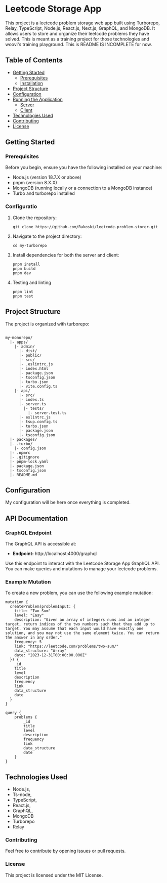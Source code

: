 # Leetcode Storage App

This project is a leetcode problem storage web app built using Turborepo, Relay, TypeScript, Node.js, React.js, Next.js, GraphQL, and MongoDB. It allows users to store and organize their leetcode problems they have solved. This is meant as a training project for those technologies and woovi's training playground. This is README IS INCOMPLETE for now.

## Table of Contents

- [Getting Started](#getting-started)
  - [Prerequisites](#prerequisites)
  - [Installation](#installation)
- [Project Structure](#project-structure)
- [Configuration](#configuration)
- [Running the Application](#running-the-application)
  - [Server](#server)
  - [Client](#client)
- [Technologies Used](#technologies-used)
- [Contributing](#contributing)
- [License](#license)

## Getting Started

### Prerequisites

Before you begin, ensure you have the following installed on your machine:

- Node.js (version 18.7.X or above)
- pnpm (version 8.X.X)
- MongoDB (running locally or a connection to a MongoDB instance)
- Turbo and turborepo installed

### Configuratio

1. Clone the repository:

     ```
     git clone https://github.com/Rakoski/leetcode-problem-storer.git

2. Navigate to the project directory:

     ```
     cd my-turborepo

3. Install dependencies for both the server and client:

    ```
    pnpm install
    pnpm build
    pnpm dev

4. Testing and linting

    ```
    pnpm lint
    pnpm test

## Project Structure

The project is organized with turborepo:

<code>
my-monorepo/
  |- apps/
    |- admin/
      |- dist/
      |- public/
      |- src/
      |- .eslintrc.js
      |- index.html
      |- package.json
      |- tsconfig.json
      |- turbo.json
      |- vite.config.ts
    |- api/
      |- src/
      |- index.ts
      |- server.ts
        |- tests/
          |- server.test.ts
      |- eslintrc.js
      |- tsup.config.ts
      |- turbo.json
      |- package.json
      |- tsconfig.json
  |- packages/
  |- .turbo/
    |- config.json
  |- .npmrc
  |- .gitignore
  |- pnpm-lock.yaml
  |- package.json
  |- tsconfig.json
  |- README.md
</code>

## Configuration

My configuration will be here once everything is completed. 

## API Documentation

### GraphQL Endpoint

The GraphQL API is accessible at:

- **Endpoint:** http://localhost:4000/graphql

Use this endpoint to interact with the Leetcode Storage App GraphQL API. You can make queries and mutations to manage your leetcode problems.

### Example Mutation

To create a new problem, you can use the following example mutation:

    mutation {
      createProblem(problemInput: {
        title: "Two Sum"
        level: "Easy"
        description: "Given an array of integers nums and an integer target, return indices of the two numbers such that they add up to target. You may assume that each input would have exactly one solution, and you may not use the same element twice. You can return the answer in any order."
        frequency: 5
        link: "https://leetcode.com/problems/two-sum/"
        data_structure: "Array"
        date: "2023-12-31T00:00:00.000Z"
      }) {
        _id
        title
        level
        description
        frequency
        link
        data_structure
        date
      }
    }

    query {
        problems {
            _id
            title
            level
            description
            frequency
            link
            data_structure
            date
        }
    }


## Technologies Used
- Node.js,
- Ts-node,
- TypeScript,
- React.js,
- GraphQL,
- MongoDB
- Turborepo
- Relay

### Contributing
Feel free to contribute by opening issues or pull requests.

### License
This project is licensed under the MIT License.
